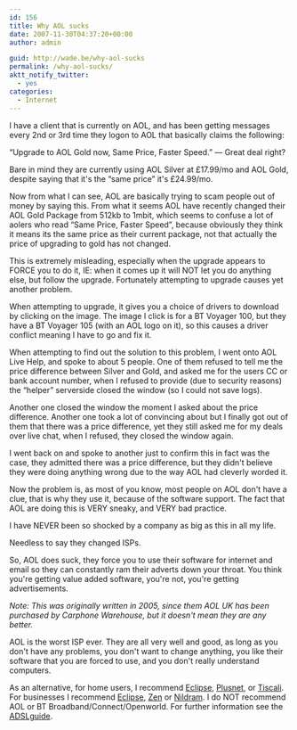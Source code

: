 ```yaml
---
id: 156
title: Why AOL sucks
date: 2007-11-30T04:37:20+00:00
author: admin

guid: http://wade.be/why-aol-sucks
permalink: /why-aol-sucks/
aktt_notify_twitter:
  - yes
categories:
  - Internet
---
```

<p class="lead">
  I have a client that is currently on AOL, and has been getting messages every 2nd or 3rd time they logon to AOL that basically claims the following:
</p>

&#8220;Upgrade to AOL Gold now, Same Price, Faster Speed.&#8221; &#8212; Great deal right?

<!--more-->Bare in mind they are currently using AOL Silver at £17.99/mo and AOL Gold, despite saying that it's the &#8220;same price&#8221; it's £24.99/mo.

Now from what I can see, AOL are basically trying to scam people out of money by saying this. From what it seems AOL have recently changed their AOL Gold Package from 512kb to 1mbit, which seems to confuse a lot of aolers who read &#8220;Same Price, Faster Speed&#8221;, because obviously they think it means its the same price as their current package, not that actually the price of upgrading to gold has not changed.

This is extremely misleading, especially when the upgrade appears to FORCE you to do it, IE: when it comes up it will NOT let you do anything else, but follow the upgrade. Fortunately attempting to upgrade causes yet another problem.

When attempting to upgrade, it gives you a choice of drivers to download by clicking on the image. The image I click is for a BT Voyager 100, but they have a BT Voyager 105 (with an AOL logo on it), so this causes a driver conflict meaning I have to go and fix it.

When attempting to find out the solution to this problem, I went onto AOL Live Help, and spoke to about 5 people. One of them refused to tell me the price difference between Silver and Gold, and asked me for the users CC or bank account number, when I refused to provide (due to security reasons) the &#8220;helper&#8221; serverside closed the window (so I could not save logs).

Another one closed the window the moment I asked about the price difference. Another one took a lot of convincing about but I finally got out of them that there was a price difference, yet they still asked me for my deals over live chat, when I refused, they closed the window again.

I went back on and spoke to another just to confirm this in fact was the case, they admitted there was a price difference, but they didn't believe they were doing anything wrong due to the way AOL had cleverly worded it.

Now the problem is, as most of you know, most people on AOL don't have a clue, that is why they use it, because of the software support. The fact that AOL are doing this is VERY sneaky, and VERY bad practice.

I have NEVER been so shocked by a company as big as this in all my life.

Needless to say they changed ISPs.

So, AOL does suck, they force you to use their software for internet and email so they can constantly ram their adverts down your throat. You think you're getting value added software, you're not, you're getting advertisements.

_Note: This was originally written in 2005, since them AOL UK has been purchased by Carphone Warehouse, but it doesn't mean they are any better._

AOL is the worst ISP ever. They are all very well and good, as long as you don't have any problems, you don't want to change anything, you like their software that you are forced to use, and you don't really understand computers.

As an alternative, for home users, I recommend [Eclipse](http://www.eclipse.net.uk/), [Plusnet](http://www.plus.net/), or [Tiscali](http://www.tiscali.co.uk/). For businesses I recommend [Eclipse](http://www.eclipse.net.uk/), [Zen](http://www.zen.co.uk/) or [Nildram](http://www.nildram.net/). I do NOT recommend AOL or BT Broadband/Connect/Openworld. For further information see the [ADSLguide](http://www.adslguide.org.uk/).